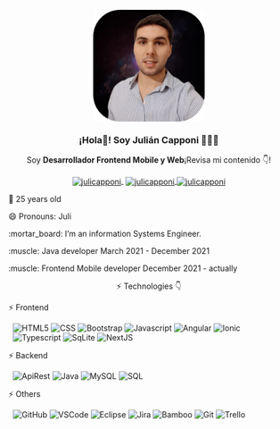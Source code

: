<p align="center" width="300">
   <img align="center" width="200" src="https://github.com/Julicapponi/Julicapponi/blob/main/src/img/personal.png" />
   <h3 align="center">¡Hola👋! Soy Julián Capponi 👨🏻‍💻</h3>
</p>

<p align="center">Soy <strong>Desarrollador Frontend Mobile y Web</strong></b>¡Revisa mi contenido 👇!</p>
<p align="center">
   <a href="https://twitch.tv/julix56" target="blank" style='margin-right:4px'>
    <img align="center" src="https://cdn.jsdelivr.net/npm/simple-icons@3.0.1/icons/twitch.svg" alt="julicapponi" height="28px" width="28px" />
  </a>
  <a href="https://instagram.com/julicapponi" target="blank">
    <img align="center" src="https://cdn.jsdelivr.net/npm/simple-icons@3.0.1/icons/instagram.svg" alt="julicapponi" height="28px" width="28px" />
  </a>
  <a href="https://twitter.com/JulianCapponi" target="blank">
    <img align="center" src="https://cdn.jsdelivr.net/npm/simple-icons@3.0.1/icons/twitter.svg" alt="julicapponi" height="28px" width="28px" />
  </a>
</p>

<p align="left">🌱 25 years old</p>
<p align="left">😄 Pronouns: Juli</p>
<p align="left">:mortar_board: I’m an information Systems Engineer.</p>
<p align="left">:muscle: Java developer March 2021 - December 2021</p>
<p align="left">:muscle: Frontend Mobile developer December 2021 - actually</p>

<p align="center" width="200">⚡ Technologies 👇</p>
<p align="left" width="150">⚡ Frontend</p>
<p style='margin-left:8px'>
   <img alt="HTML5" src="https://img.shields.io/badge/-HTML5-0D1117?logo=html5&logoColor=E34F26&style=plastic"/>
   <img alt="CSS" src="https://img.shields.io/badge/-CSS3-0D1117?logo=css3&logoColor=0769AD&style=plastic"/>
   <img alt="Bootstrap" src="https://img.shields.io/badge/-Bootstrap-0D1117?logo=Bootstrap&logoColor=23A7F2&style=plastic"/>
   <img alt="Javascript" src="https://img.shields.io/badge/-JavaScript-0D1117?logo=javascript&logoColor=F7DF1E&style=plastic"/>
   <img alt="Angular" src="https://img.shields.io/badge/-Angular-0D1117?logo=Angular&logoColor=FB1C1C&style=plastic"/>
   <img alt="Ionic" src="https://img.shields.io/badge/-Ionic-0D1117?logo=Ionic&logoColor=23A7F2&style=plastic"/>
   <img alt="Typescript" src="https://img.shields.io/badge/-Typescript-0D1117?logo=Typescript&logoColor=23A7F2&style=plastic"/>
   <img alt="SqLite" src="https://img.shields.io/badge/-SqLite-0D1117?logo=SqLite&logoColor=23A7F2&style=plastic"/>
   <img alt="NextJS" src="https://img.shields.io/badge/-NextJS-0D1117?logo=NextJS&logoColor=23A7F2&style=plastic"/>
</p>

<p align="left" width="150">⚡ Backend</p>
 <p style='margin-left:8px'>
  <img alt="ApiRest" src="https://img.shields.io/badge/-ApiRest-0D1117?logo=ApiRest&logoColor=23A7F2&style=plastic"/>
  <!--<img alt="NodeJS" src="https://img.shields.io/badge/-NodeJS-0D1117?logo=NodeJS&logoColor=23A7F2&style=plastic"/> -->
  <img alt="Java" src="https://img.shields.io/badge/-Java-0D1117?logo=Java&logoColor=F7DF1E&style=plastic"/>
  <img alt="MySQL" src="https://img.shields.io/badge/-MySQL-0D1117?logo=MySQL&logoColor=blue&style=plastic"/>
  <img alt="SQL" src="https://img.shields.io/badge/-SQL-0D1117?logo=SQL&logoColor=47A248&style=plastic"/>
</p>

<p align="left" width="150">⚡ Others</p>
 <p style='margin-left:8px'>
  <img alt="GitHub" src="https://img.shields.io/badge/-GitHub-0D1117?logo=github&logoColor=white&style=plastic"/>
  <img alt="VSCode" src="https://img.shields.io/badge/-VScode-0D1117?logo=visual-studio-code&logoColor=23A7F2&style=plastic"/>
  <img alt="Eclipse" src="https://img.shields.io/badge/-Eclipse-0D1117?logo=Eclipse&logoColor=23A7F2&style=plastic"/>
  <img alt="Jira" src="https://img.shields.io/badge/-Jira-0D1117?logo=Jira&logoColor=23A7F2&style=plastic"/>
  <img alt="Bamboo" src="https://img.shields.io/badge/-Bamboo-0D1117?logo=Bamboo&logoColor=23A7F2&style=plastic"/>
  <img alt="Git" src="https://img.shields.io/badge/-Git-0D1117?logo=Git&logoColor=23A7F2&style=plastic"/>
  <img alt="Trello" src="https://img.shields.io/badge/-Trello-0D1117?logo=Trello&logoColor=23A7F2&style=plastic"/>
</p>
